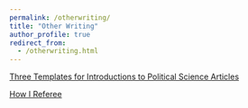 ```yaml
---
permalink: /otherwriting/
title: "Other Writing"
author_profile: true
redirect_from: 
  - /otherwriting.html
---
```

[Three Templates for Introductions to Political Science Articles](http://andrewtlittle.com/papers/little_intros.pdf)

[How I Referee](http://andrewtlittle.com/wp-content/uploads/2020/04/Little-Refereeing-1.pdf)

